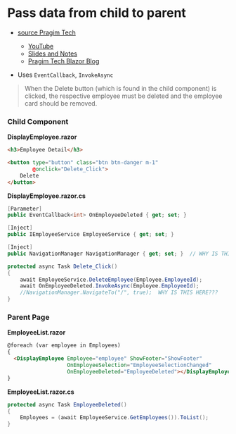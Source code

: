 ﻿# Pass data from child to parent
- [source Pragim Tech](https://www.pragimtech.com/blog/blazor/pass-data-from-child-to-parent-component-in-blazor/)
  - [YouTube](https://www.youtube.com/watch?v=Kb5bWCuQ9bQ)
  - [Slides and Notes](https://www.pragimtech.com/blog/blazor/blazor-eventcallback/)
  - [Pragim Tech Blazor Blog](https://www.pragimtech.com/courses/blazor-tutorial-for-beginners/)

- Uses `EventCallback`, `InvokeAsync`

> When the Delete button (which is found in the child component) is clicked, the respective employee must be deleted and the employee card should be removed.

### Child Component

**DisplayEmployee.razor**
```html
<h3>Employee Detail</h3>

<button type="button" class="btn btn-danger m-1" 
        @onclick="Delete_Click">
    Delete
</button>
```

**DisplayEmployee.razor.cs**
```csharp
[Parameter]
public EventCallback<int> OnEmployeeDeleted { get; set; }

[Inject]
public IEmployeeService EmployeeService { get; set; }

[Inject]
public NavigationManager NavigationManager { get; set; }  // WHY IS THIS HERE???

protected async Task Delete_Click()
{
    await EmployeeService.DeleteEmployee(Employee.EmployeeId);
    await OnEmployeeDeleted.InvokeAsync(Employee.EmployeeId);
    //NavigationManager.NavigateTo("/", true);  WHY IS THIS HERE???
}
```

### Parent Page

**EmployeeList.razor**
```html
@foreach (var employee in Employees)
{
  <DisplayEmployee Employee="employee" ShowFooter="ShowFooter"
                   OnEmployeeSelection="EmployeeSelectionChanged"
                   OnEmployeeDeleted="EmployeeDeleted"></DisplayEmployee>
}
```

**EmployeeList.razor.cs**
```csharp
protected async Task EmployeeDeleted()
{
    Employees = (await EmployeeService.GetEmployees()).ToList();
}
```



